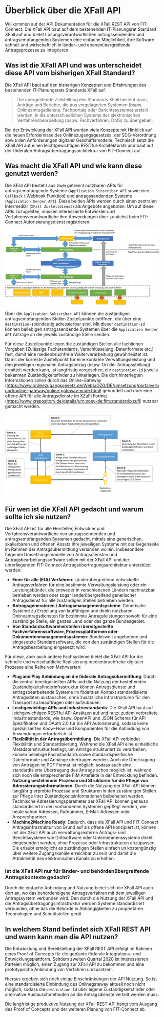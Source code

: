 # Überblick über die XFall API

Willkommen auf der API Dokumentation für die XFall REST API von FIT-Connect. Die XFall API baut auf dem bestehenden IT-Planungsrat Standard XFall auf und bietet Lösungsverantwortlichen antragssendenden und antragsempfangenden Systemen eine einfache Möglichkeit, ihre Software schnell und wirtschaftlich in länder- und ebenenübergreifende Antragsprozesse zu integrieren.

## Was ist die XFall API und was unterscheidet diese API vom bisherigen XFall Standard?

Die XFall API baut auf den bisherigen Konzepten und Erfahrungen des bestehenden IT-Planungsrats Standards XFall auf. 

> Die übergreifende Zielstellung des Standards XFall besteht darin, Anträge und Berichte, die aus vorgelagerten Systemen (bspw. Onlineantragsdienste, Fachportale oder Berichtssysteme) erstellt werden, in die unterschiedlichen Systeme der elektronischen Verfahrensbearbeitung (bspw. Fachverfahren, DMS) zu übergeben. 

Bei der Entwicklung der XFall API wurden viele Konzepte mit Hinblick auf die neuen Erfordernisse des Onlinezugangsgesetzes, der SDG-Verordnung sowie den Anforderungen digitaler Geschäftsmodelle. Technisch setzt die XFall API auf einen leichtgewichtigen RESTful-Architekturstil und baut auf der föderalen Antragsübertragungsarchitektur von FIT-Connect auf.

## Was macht die XFall API und wie kann diese genutzt werden?

Die XFall API besteht aus zwei getrennt nutzbaren APIs für antragsempfangende Systeme (`Application Subscriber API` sowie eine `Callback` / Webhook Funktion) und antragssendenden Systeme (`Application Sender API`). Diese beiden APIs werden durch einen zentralen Intermediär (`XFall Zustelldienst`) als Angebote angeboten. Um auf diese APIs zuzugreifen, müssen interessierte Entwickler und Verfahrensverantwortliche ihre Anwendungen über zunächst beim FIT-Connect Autorisierungsdienst registrieren.

![Applicationtransfer_Architecture](https://raw.githubusercontent.com/fiep-poc/assets/2c7cc84217ea55a3004751c62ef49e80458b579a/images/api_overview/XFall_Integration_Architecture.jpg "Antragsübertragungsarchitektur FIT-Connect")

Über die `Application Subscriber API` können die zuständigen antragsempfangenden Stellen Zustellpunkte eröffnen, die über eine `destination-Id`eindeutig adressierbar sind. Mit dieser `destination-Id` können beliebigen antragssendende Systemen über die `Application Sender API` Anträge an die jeweils zuständige Stelle senden.

Für diese Zustellpunkte legen die zuständigen Stellen alle fachlichen Vorgaben (Zulässige Fachstandards, Verschlüsselung, Datenformate etc.) fest, damit eine medienbruchfreie Weiterverarbeitung gewährleistet ist. Damit der korrekte Zustellpunkt für eine konkrete Verwaltungsleistung und den jeweiligen regionalen Antragsbezug (bspw. Ort der Antragsstellung) ermittelt werden kann, ist langfristig vorgesehen, die `destination-Id` jeweils bekannten Zuständigkeitsfinder zu hinterlegen. Die dort hinterlegten Informationen sollen durch das Online-Gateway (https://www.onlinezugangsgesetz.de/Webs/OZG/DE/umsetzung/portalverbund/online-gateway/online-gateway-node.html) gebündelt und über eine offene API für alle Antragsdienste im XZuFi Format (https://www.xrepository.de/details/urn:xoev-de:fim:standard:xzufi) nutzbar gemacht werden.

![Applicationtransfer_Architecture](https://raw.githubusercontent.com/fiep-poc/assets/master/images/api_overview/Pflege%20und%20Ermittlung%20destination-Id.jpg "Pflege und Ermittlung der destination-Id")

## Für wen ist die XFall API gedacht und warum sollte ich sie nutzen?

Die XFall API ist für alle Hersteller, Entwickler und Verfahrensverantwortliche von antragssendenden und antragsempfangenden Systemen gedacht, mittels eine generischen, skalierbaren und offenen Ansatz ihre jeweiligen Systeme mit der Gegenseite im Rahmen der Antragsübermittlung verbinden wollen. Insbesondere folgende Umsetzungsmodelle von Antragsdiensten und Antragsbearbeitungssoftware sollen mit der XFall API und der unterliegenden FIT-Connect Antragsübertragungsarchitektur unterstützt werden:
- **Einer für alle (EfA) Verfahren**: Länderübergreifend entwickelte Antragsverfahren für eine bestimmte Verwaltungsleistung oder ein Leistungsbündel, die entweder in verschiedenen Ländern nachnutzbar betrieben werden oder sogar länderübergreifend generischer Antragsdienst für alle zuständigen Stellen betrieben werden.
- **Antragsgeneratoren / Antragsmanagementsysteme**: Generische Systeme zu Erstellung von lauffähigen und direkt nutzbaren Onlineantragsdiensten für bestimmte Antragsleistungen sowohl für eine zuständige Stelle, ein ganzes Land oder das ganze Bundesgebiet. 
- **Von Standardsoftwareherstellern bereitgestellte Fachverfahrenssoftware, Prozessplattformen oder Dokumentenmanagementsystemen**: Bundesweit angebotene und eingesetzte Standardsoftware, die von den zuständigen Stellen für die Antragsbearbeitung eingesetzt wird.

Für diese, aber auch andere Fachsysteme bietet die XFall API für die schnelle und wirtschaftliche Realisierung medienbruchfreier digitaler Prozesse eine Reihe von Mehrwerten: 
- **Plug and Play Anbindung an die föderale Antragsübermittlung**: Durch die zentral bereitgestellten APIs und die Nutzung der bestehenden Zuständigkeitsfinderinfrastruktur können Antragsdienste und antragsbearbeitende Systeme im föderalen Kontext standardisierte Antragsdaten austauschen, ohne zusätzliche Infrastrukturen für den Transport zu beauftragen oder aufzubauen. 
- **Leichgewichtige APIs und Industriestandards**: Die XFall API baut auf leichgewichtigen RESTful API Ansätzen auf und nutzt zudem verbreitete Industriestandards, wie bspw. OpenAPI und JSON Schema für API Spezifikation und OAuth 2.0 für die API Autorisierung, sodass keine spezialisierten Know-How und Komponenten für die Anbindung von Anwendungen erforderlich ist.
- **Flexibilität in der Antragsübermittlung**: Die XFall API verbindet Flexibilität und Standardisierung. Während die XFall API eine einheitliche Metadatenstruktur festlegt, um Anträge strukturiert zu verarbeiten, können beliebige Fachstandards sowie standardspezifische Datenformate und Anhänge übertragen werden. Auch die Übertragung von Anträgen im PDF Format ist möglich, sodass auch eine standardisierte Übertragung des Antrags schon möglich ist, während sich noch die entsprechende FIM Artefakte in der Entwicklung befinden.
**Nutzung bestehender Prozesse und Strukturen für die Pflege von Adressierungsinformationen**: Durch die Nutzung der XFall API können langjährig erprobte Prozesse und Strukturen in den zuständigen Stellen zur Pflege ihrer Zuständigkeitsinformationen beibehalten werden. Technische Adressierungsparameter der XFall API können genauso standardisiert in den vorhandenen Systemen gepflegt werden, wie heute schon Adressen, Rufnummer, E-Mail-Adressen oder Ansprechpartner.
- **Machine2Machine Ready**: Dadurch, dass die XFall API und FIT-Connect Antragsinfrastruktur von Grund auf als offene API konzipiert ist, können mit der XFall API auch verwaltungsexterne Antrags- und Berichtssysteme wie Drittsoftware oder Unternehmenssysteme direkt eingebunden werden, ohne Prozesse oder Infrastrukturen anzupassen. Die erlaubt ermöglicht es zuständigen Stellen einfach un kostengünstig über weitere Zugangskanäle erreichbar zu sein und damit die Attraktivität des elektronischen Kanals zu erhöhen.

### Ist die XFall API nur für länder- und behördenübergreifende Antragskontexte gedacht?

Durch die einfache Anbindung und Nutzung bietet sich die XFall API auch dort an, wo das behördeneigene Antragsverfahren mit dem jeweiligen Antragssystem verbunden wird. Den durch die Nutzung der XFall API und die Antragsübertragungsinfrastruktur werden Systeme standardisiert verbunden, ohne das die Behörde in Abhängigkeiten zu proprietären Technologien und Schnittstellen gerät.  

## In welchem Stand befindet sich XFall REST API und wann kann man die API nutzen?

Die Entwicklung und Bereitstellung der XFall REST API erfolgt im Rahmen eines Proof of Concepts für die geplante föderale Integrations- und Entwicklungsplattform. Seitdem zweiten Quartal 2020 ist interessierten Parteien möglich, einen Zugang zur XFall API zu bekommen und eine prototypische Anbindung von Verfahren umzusetzen.

Hieraus ergeben sich noch einige Einschränkungen der API Nutzung. So ist eine standardisierte Einbindung des Onlinegateway aktuell noch nicht möglich, sodass die `destination-Id` über eigene Zuständigkeitsfinder oder alternative Austauschmethoden an die Antragsdienste verteilt werden muss.

Die langfristige produktive Nutzung der XFall REST API hängt vom Ausgang des Proof of Concepts und der weiteren Planung von FIT-Connect ab.